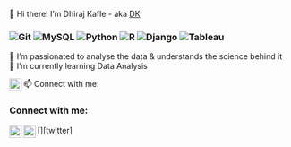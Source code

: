 👋 Hi there!  I’m Dhiraj Kafle - aka [DK][website]

<h3>
   <img alt="Git" src="https://img.shields.io/badge/git%20-%23FFFFFF.svg?&style=for-the-badge&logo=git&logoColor=orange" />
   <img alt="MySQL" src="https://img.shields.io/badge/MySQL-FFFFFF?logo=mysql&logoColor=orange&style=for-the-badge" />
   <img alt="Python" src="https://img.shields.io/badge/python-%23FFFFFF.svg?&style=for-the-badge&logo=python&logoColor=blue" />
   <img alt="R" src="https://img.shields.io/badge/r-%23FFFFFF.svg?&style=for-the-badge&logo=r&logoColor=blue" />
   <img alt="Django" src="https://img.shields.io/badge/django-%23FFFFFF.svg?&style=for-the-badge&logo=django&logoColor=darkgreen" />
   <img alt="Tableau" src="https://img.shields.io/badge/tableau-%23FFFFFF.svg?&style=for-the-badge&logo=tableau&logoColor=blue" />
</h3>

👀 I’m passionated to analyse the data & understands the science behind it </br>
🌱 I’m currently learning Data Analysis </br>

📫 Connect with me: 
[<img align="left" alt="mukulmantosh | LinkedIn" width="22px" src="https://cdn.jsdelivr.net/npm/simple-icons@v3/icons/linkedin.svg" />][linkedin]
<br />

### Connect with me:

[<img align="left" alt="mukulmantosh | Twitter" width="22px" src="https://cdn.jsdelivr.net/npm/simple-icons@v3/icons/twitter.svg" />][twitter]
[<img align="left" alt="mukulmantosh | LinkedIn" width="22px" src="https://cdn.jsdelivr.net/npm/simple-icons@v3/icons/linkedin.svg" />][linkedin]<br />


[website]: https://www.dhirajk.com.np
[linkedin]: https://www.linkedin.com/in/dhiraj-kafle-4a19781a3/


<!---
   ✨ It's about me ✨ 
--->
